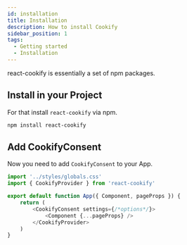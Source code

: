 ```yaml
---
id: installation
title: Installation
description: How to install Cookify
sidebar_position: 1
tags:
  - Getting started
  - Installation
---
```


react-cookify is essentially a set of npm packages.

## Install in your Project

For that install `react-cookify` via npm.

```bash
npm install react-cookify
```

## Add CookifyConsent

Now you need to add `CookifyConsent` to your App.

```javascript
import '../styles/globals.css'
import { CookifyProvider } from 'react-cookify'

export default function App({ Component, pageProps }) {
    return (
        <CookifyConsent settings={/*options*/}>
            <Component {...pageProps} />
        </CookifyProvider>
    )
}
```